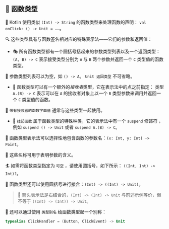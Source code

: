  
## 🌟 函数类型

🚀 Kotlin 使用类似 `(Int) -> String` 的函数类型来处理函数的声明： `val onClick: () -> Unit = ……`。

🔍 这些类型具有与函数签名相对应的特殊表示法——它们的参数和返回值：

* 🎭 所有函数类型都有一个圆括号括起来的参数类型列表以及一个返回类型：`(A, B) -> C` 表示接受类型分别为 `A` 与 `B` 两个参数并返回一个 `C` 类型值的函数类型。

🌈 参数类型列表可以为空，如 `() -> A`。 `Unit 返回类型` 不可省略。

* 🎨 函数类型可以有一个额外的*接收者*类型，它在表示法中的点之前指定：
  类型 `A.(B) -> C` 表示可以在 `A` 的接收者对象上以一个 `B` 类型参数来调用并返回一个
  `C` 类型值的函数。

🌠  `带有接收者的函数字面值` 通常与这些类型一起使用。

* 🚁  `挂起函数` 属于函数类型的特殊种类，它的表示法中有一个
  `suspend` 修饰符 ，例如 `suspend () -> Unit` 或者 `suspend A.(B) -> C`。

🎡 函数类型表示法可以选择性地包含函数的参数名：`(x: Int, y: Int) -> Point`。

🌊 这些名称可用于表明参数的含义。

🏄 如需将函数类型指定为 `可空` ，请使用圆括号，如下所示：
`((Int, Int) -> Int)?`。

🌴 函数类型还可以使用圆括号进行接合：`(Int) -> ((Int) -> Unit)`。 

> 🌺 箭头表示法是右结合的，`(Int) -> (Int) -> Unit` 与前述示例等价，但不等于 `((Int) -> (Int)) -> Unit`。

🌻 还可以通过使用 `类型别名` 给函数类型起一个别称：

```kotlin
typealias ClickHandler = (Button, ClickEvent) -> Unit
```
